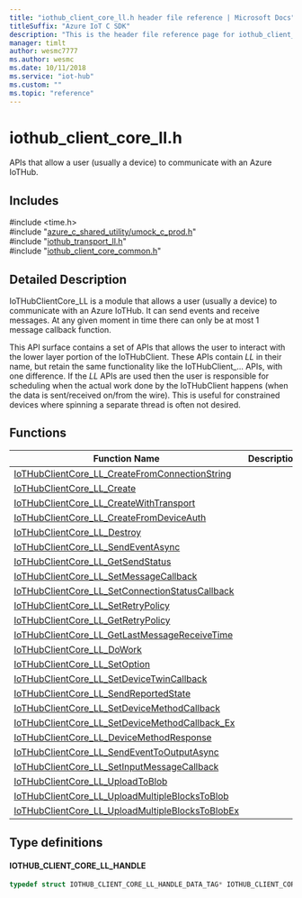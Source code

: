 ```yaml
---                             
title: "iothub_client_core_ll.h header file reference | Microsoft Docs" 
titleSuffix: "Azure IoT C SDK"            
description: "This is the header file reference page for iothub_client_core_ll.h in the Azure IoT C SDK. This SDK is used with the Azure IoT Hub and Azure IoT Hub Device Provisioning Service"            
manager: timlt                 
author: wesmc7777              
ms.author: wesmc               
ms.date: 10/11/2018                    
ms.service: "iot-hub"             
ms.custom: ""                
ms.topic: "reference"        
---                            
```


# iothub_client_core_ll.h 

APIs that allow a user (usually a device) to communicate with an Azure IoTHub.

## Includes

\#include <time.h>  
\#include "[azure_c_shared_utility/umock_c_prod.h](umock-c-prod-h.md)"  
\#include "[iothub_transport_ll.h](iothub-transport-ll-h.md)"  
\#include "[iothub_client_core_common.h](iothub-client-core-common-h.md)"  

## Detailed Description

IoTHubClientCore_LL is a module that allows a user (usually a device) to communicate with an Azure IoTHub. It can send events and receive messages. At any given moment in time there can only be at most 1 message callback function.

This API surface contains a set of APIs that allows the user to interact with the lower layer portion of the IoTHubClient. These APIs contain _LL_ in their name, but retain the same functionality like the IoTHubClient_... APIs, with one difference. If the _LL_ APIs are used then the user is responsible for scheduling when the actual work done by the IoTHubClient happens (when the data is sent/received on/from the wire). This is useful for constrained devices where spinning a separate thread is often not desired.

## Functions

Function Name                  | Description                                
--------------------------------|---------------------------------------------
[IoTHubClientCore_LL_CreateFromConnectionString](./iothub-client-core-ll-h/iothubclientcore-ll-createfromconnectionstring.md)            | 
[IoTHubClientCore_LL_Create](./iothub-client-core-ll-h/iothubclientcore-ll-create.md)            | 
[IoTHubClientCore_LL_CreateWithTransport](./iothub-client-core-ll-h/iothubclientcore-ll-createwithtransport.md)            | 
[IoTHubClientCore_LL_CreateFromDeviceAuth](./iothub-client-core-ll-h/iothubclientcore-ll-createfromdeviceauth.md)            | 
[IoTHubClientCore_LL_Destroy](./iothub-client-core-ll-h/iothubclientcore-ll-destroy.md)            | 
[IoTHubClientCore_LL_SendEventAsync](./iothub-client-core-ll-h/iothubclientcore-ll-sendeventasync.md)            | 
[IoTHubClientCore_LL_GetSendStatus](./iothub-client-core-ll-h/iothubclientcore-ll-getsendstatus.md)            | 
[IoTHubClientCore_LL_SetMessageCallback](./iothub-client-core-ll-h/iothubclientcore-ll-setmessagecallback.md)            | 
[IoTHubClientCore_LL_SetConnectionStatusCallback](./iothub-client-core-ll-h/iothubclientcore-ll-setconnectionstatuscallback.md)            | 
[IoTHubClientCore_LL_SetRetryPolicy](./iothub-client-core-ll-h/iothubclientcore-ll-setretrypolicy.md)            | 
[IoTHubClientCore_LL_GetRetryPolicy](./iothub-client-core-ll-h/iothubclientcore-ll-getretrypolicy.md)            | 
[IoTHubClientCore_LL_GetLastMessageReceiveTime](./iothub-client-core-ll-h/iothubclientcore-ll-getlastmessagereceivetime.md)            | 
[IoTHubClientCore_LL_DoWork](./iothub-client-core-ll-h/iothubclientcore-ll-dowork.md)            | 
[IoTHubClientCore_LL_SetOption](./iothub-client-core-ll-h/iothubclientcore-ll-setoption.md)            | 
[IoTHubClientCore_LL_SetDeviceTwinCallback](./iothub-client-core-ll-h/iothubclientcore-ll-setdevicetwincallback.md)            | 
[IoTHubClientCore_LL_SendReportedState](./iothub-client-core-ll-h/iothubclientcore-ll-sendreportedstate.md)            | 
[IoTHubClientCore_LL_SetDeviceMethodCallback](./iothub-client-core-ll-h/iothubclientcore-ll-setdevicemethodcallback.md)            | 
[IoTHubClientCore_LL_SetDeviceMethodCallback_Ex](./iothub-client-core-ll-h/iothubclientcore-ll-setdevicemethodcallback-ex.md)            | 
[IoTHubClientCore_LL_DeviceMethodResponse](./iothub-client-core-ll-h/iothubclientcore-ll-devicemethodresponse.md)            | 
[IoTHubClientCore_LL_SendEventToOutputAsync](./iothub-client-core-ll-h/iothubclientcore-ll-sendeventtooutputasync.md)            | 
[IoTHubClientCore_LL_SetInputMessageCallback](./iothub-client-core-ll-h/iothubclientcore-ll-setinputmessagecallback.md)            | 
[IoTHubClientCore_LL_UploadToBlob](./iothub-client-core-ll-h/iothubclientcore-ll-uploadtoblob.md)            | 
[IoTHubClientCore_LL_UploadMultipleBlocksToBlob](./iothub-client-core-ll-h/iothubclientcore-ll-uploadmultipleblockstoblob.md)            | 
[IoTHubClientCore_LL_UploadMultipleBlocksToBlobEx](./iothub-client-core-ll-h/iothubclientcore-ll-uploadmultipleblockstoblobex.md)            | 

## Type definitions

#### IOTHUB_CLIENT_CORE_LL_HANDLE

```C
typedef struct IOTHUB_CLIENT_CORE_LL_HANDLE_DATA_TAG* IOTHUB_CLIENT_CORE_LL_HANDLE;
```

